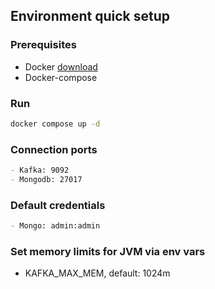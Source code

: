 ## Environment quick setup
### Prerequisites
* Docker [download](https://www.docker.com/get-started/)
* Docker-compose

### Run
```cmd
docker compose up -d
```

### Connection ports
```md
- Kafka: 9092
- Mongodb: 27017
```

### Default credentials
```md
- Mongo: admin:admin
```

### Set memory limits for JVM via env vars
- KAFKA_MAX_MEM, default: 1024m
